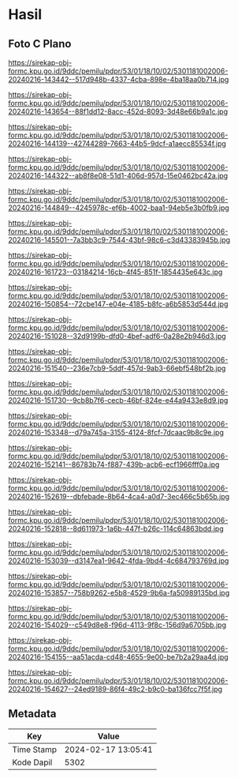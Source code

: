 # Hasil

## Foto C Plano

https://sirekap-obj-formc.kpu.go.id/9ddc/pemilu/pdpr/53/01/18/10/02/5301181002006-20240216-143442--517d948b-4337-4cba-898e-4ba18aa0b714.jpg

https://sirekap-obj-formc.kpu.go.id/9ddc/pemilu/pdpr/53/01/18/10/02/5301181002006-20240216-143654--88f1dd12-8acc-452d-8093-3d48e66b9a1c.jpg

https://sirekap-obj-formc.kpu.go.id/9ddc/pemilu/pdpr/53/01/18/10/02/5301181002006-20240216-144139--42744289-7663-44b5-9dcf-a1aecc85534f.jpg

https://sirekap-obj-formc.kpu.go.id/9ddc/pemilu/pdpr/53/01/18/10/02/5301181002006-20240216-144322--ab8f8e08-51d1-406d-957d-15e0462bc42a.jpg

https://sirekap-obj-formc.kpu.go.id/9ddc/pemilu/pdpr/53/01/18/10/02/5301181002006-20240216-144849--4245978c-ef6b-4002-baa1-94eb5e3b0fb9.jpg

https://sirekap-obj-formc.kpu.go.id/9ddc/pemilu/pdpr/53/01/18/10/02/5301181002006-20240216-145501--7a3bb3c9-7544-43bf-98c6-c3d43383945b.jpg

https://sirekap-obj-formc.kpu.go.id/9ddc/pemilu/pdpr/53/01/18/10/02/5301181002006-20240216-161723--03184214-16cb-4f45-851f-1854435e643c.jpg

https://sirekap-obj-formc.kpu.go.id/9ddc/pemilu/pdpr/53/01/18/10/02/5301181002006-20240216-150854--72cbe147-e04e-4185-b8fc-a6b5853d544d.jpg

https://sirekap-obj-formc.kpu.go.id/9ddc/pemilu/pdpr/53/01/18/10/02/5301181002006-20240216-151028--32d9199b-dfd0-4bef-adf6-0a28e2b946d3.jpg

https://sirekap-obj-formc.kpu.go.id/9ddc/pemilu/pdpr/53/01/18/10/02/5301181002006-20240216-151540--236e7cb9-5ddf-457d-9ab3-66ebf548bf2b.jpg

https://sirekap-obj-formc.kpu.go.id/9ddc/pemilu/pdpr/53/01/18/10/02/5301181002006-20240216-151730--9cb8b7f6-cecb-46bf-824e-e44a9433e8d9.jpg

https://sirekap-obj-formc.kpu.go.id/9ddc/pemilu/pdpr/53/01/18/10/02/5301181002006-20240216-153348--d79a745a-3155-4124-8fcf-7dcaac9b8c9e.jpg

https://sirekap-obj-formc.kpu.go.id/9ddc/pemilu/pdpr/53/01/18/10/02/5301181002006-20240216-152141--86783b74-f887-439b-acb6-ecf1966fff0a.jpg

https://sirekap-obj-formc.kpu.go.id/9ddc/pemilu/pdpr/53/01/18/10/02/5301181002006-20240216-152619--dbfebade-8b64-4ca4-a0d7-3ec466c5b65b.jpg

https://sirekap-obj-formc.kpu.go.id/9ddc/pemilu/pdpr/53/01/18/10/02/5301181002006-20240216-152818--8d611973-1a6b-447f-b26c-114c64863bdd.jpg

https://sirekap-obj-formc.kpu.go.id/9ddc/pemilu/pdpr/53/01/18/10/02/5301181002006-20240216-153039--d3147ea1-9642-4fda-9bd4-4c684793769d.jpg

https://sirekap-obj-formc.kpu.go.id/9ddc/pemilu/pdpr/53/01/18/10/02/5301181002006-20240216-153857--758b9262-e5b8-4529-9b6a-fa50989135bd.jpg

https://sirekap-obj-formc.kpu.go.id/9ddc/pemilu/pdpr/53/01/18/10/02/5301181002006-20240216-154029--c549d8e8-f96d-4113-9f8c-156d9a6705bb.jpg

https://sirekap-obj-formc.kpu.go.id/9ddc/pemilu/pdpr/53/01/18/10/02/5301181002006-20240216-154155--aa51acda-cd48-4655-9e00-be7b2a29aa4d.jpg

https://sirekap-obj-formc.kpu.go.id/9ddc/pemilu/pdpr/53/01/18/10/02/5301181002006-20240216-154627--24ed9189-86f4-49c2-b9c0-ba136fcc7f5f.jpg


## Metadata

| Key        | Value               |
| ---------- | ------------------- |
| Time Stamp | 2024-02-17 13:05:41 |
| Kode Dapil | 5302                |



